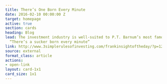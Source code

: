 ```yaml
---
title: There’s One Born Every Minute
date: 2016-02-10 00:00:00 Z
target: homepage
active: true
section: cards
heading: Blog
lead: The investment industry is well-suited to P.T. Barnum’s most famous utterance,
  “There’s a sucker born every minute”
link: http://www.3simplerulesofinvesting.com/frankinsightoftheday/?p=1297
source: external
format_class: article
actions:
- open-link
layout: card-1x1
card_size: 1x1
---
```


